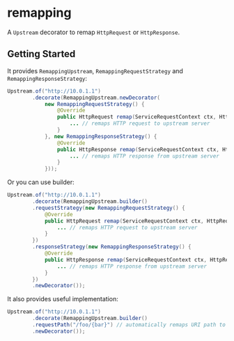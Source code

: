 # remapping

A `Upstream` decorator to remap `HttpRequest` or `HttpResponse`.

## Getting Started

It provides `RemappingUpstream`, `RemappingRequestStrategy` and `RemappingResponseStrategy`:

```java
Upstream.of("http://10.0.1.1")
        .decorate(RemappingUpstream.newDecorator(
            new RemappingRequestStrategy() {
                @Override
                public HttpRequest remap(ServiceRequestContext ctx, HttpRequest req) {
                    ... // remaps HTTP request to upstream server
                }
            }, new RemappingResponseStrategy() {
                @Override 
                public HttpResponse remap(ServiceRequestContext ctx, HttpResponse res) {
                    ... // remaps HTTP response from upstream server
                }
            }));
```

Or you can use builder:

```java
Upstream.of("http://10.0.1.1")
        .decorate(RemappingUpstream.builder()
        .requestStrategy(new RemappingRequestStrategy() {
            @Override
            public HttpRequest remap(ServiceRequestContext ctx, HttpRequest req) {
                ... // remaps HTTP request to upstream server
            }
        })
        .responseStrategy(new RemappingResponseStrategy() {
            @Override
            public HttpResponse remap(ServiceRequestContext ctx, HttpResponse res) {
                ... // remaps HTTP response from upstream server
            }
        })
        .newDecorator());
```

It also provides useful implementation:

```java
Upstream.of("http://10.0.1.1")
        .decorate(RemappingUpstream.builder()
        .requestPath("/foo/{bar}") // automatically remaps URI path to `/foo/{bar}`, `bar` is path parameter
        .newDecorator());
```
